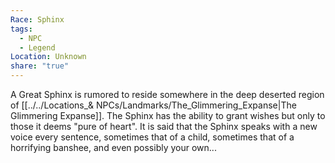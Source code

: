 ```yaml
---
Race: Sphinx
tags:
  - NPC
  - Legend
Location: Unknown
share: "true"
---
```


A Great Sphinx is rumored to reside somewhere in the deep deserted region of [[../../Locations_& NPCs/Landmarks/The_Glimmering_Expanse|The Glimmering Expanse]]. The Sphinx has the ability to grant wishes but only to those it deems "pure of heart". It is said that the Sphinx speaks with a new voice every sentence, sometimes that of a child, sometimes that of a horrifying banshee, and even possibly your own...